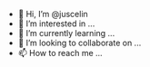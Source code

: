 - 👋 Hi, I’m @juscelin
- 👀 I’m interested in ...
- 🌱 I’m currently learning ...
- 💞️ I’m looking to collaborate on ...
- 📫 How to reach me ...

<!---
juscelin/juscelin is a ✨ special ✨ repository because its `README.md` (this file) appears on your GitHub profile.
You can click the Preview link to take a look at your changes.
--->
